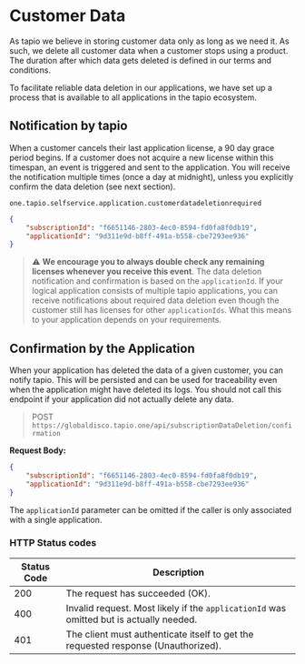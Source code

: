 # Customer Data

As tapio we believe in storing customer data only as long as we need it. As such, we delete all customer data when a customer stops using a product. The duration after which data gets deleted is defined in our terms and conditions.

To facilitate reliable data deletion in our applications, we have set up a process that is available to all applications in the tapio ecosystem.

## Notification by tapio

When a customer cancels their last application license, a 90 day grace period begins. If a customer does not acquire a new license within this timespan, an event is triggered and sent to the application. You will receive the notification multiple times (once a day at midnight), unless you explicitly confirm the data deletion (see next section). 

`one.tapio.selfservice.application.customerdatadeletionrequired`

```json
{
    "subscriptionId": "f6651146-2803-4ec0-8594-fd0fa8f0db19",
    "applicationId": "9d311e9d-b8ff-491a-b558-cbe7293ee936"
}
```

> ⚠ **We encourage you to always double check any remaining licenses whenever you receive this event**. The data deletion notification and confirmation is based on the `applicationId`. If your logical application consists of multiple tapio applications, you can receive notifications about required data deletion even though the customer still has licenses for other `applicationIds`. What this means to your application depends on your requirements.

## Confirmation by the Application

When your application has deleted the data of a given customer, you can notify tapio. This will be persisted and can be used for traceability even when the application might have deleted its logs. You should not call this endpoint if your application did not actually delete any data.

> POST `https://globaldisco.tapio.one/api/subscriptionDataDeletion/confirmation`

**Request Body:**

```json
{
    "subscriptionId": "f6651146-2803-4ec0-8594-fd0fa8f0db19",
    "applicationId": "9d311e9d-b8ff-491a-b558-cbe7293ee936"
}
```

The `applicationId` parameter can be omitted if the caller is only associated with a single application.

### HTTP Status codes

| Status Code | Description                                                                             |
| ----------- | --------------------------------------------------------------------------------------- |
| 200         | The request has succeeded (OK).                                                         |
| 400         | Invalid request. Most likely if the `applicationId` was omitted but is actually needed. |
| 401         | The client must authenticate itself to get the requested response (Unauthorized).       |

